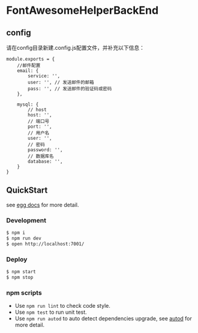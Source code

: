 # FontAwesomeHelperBackEnd

## config

请在config目录新建.config.js配置文件，并补充以下信息：

    module.exports = {
        //邮件配置
        email: {
            service: '',
            user: '', // 发送邮件的邮箱
            pass: '', // 发送邮件的验证码或密码
        },

        mysql: {
            // host
            host: '',
            // 端口号
            port: '',
            // 用户名
            user: '',
            // 密码
            password: '',
            // 数据库名
            database: '',
        }
    }


## QuickStart

<!-- add docs here for user -->

see [egg docs][egg] for more detail.

### Development

```bash
$ npm i
$ npm run dev
$ open http://localhost:7001/
```

### Deploy

```bash
$ npm start
$ npm stop
```

### npm scripts

- Use `npm run lint` to check code style.
- Use `npm test` to run unit test.
- Use `npm run autod` to auto detect dependencies upgrade, see [autod](https://www.npmjs.com/package/autod) for more detail.


[egg]: https://eggjs.org